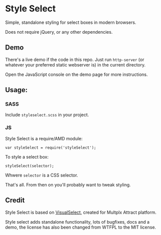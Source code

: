 # Style Select

Simple, standalone styling for select boxes in modern browsers.

Does not require jQuery, or any other dependencies.

## Demo

There's a live demo if the code in this repo. Just run `http-server` (or whatever your preferred static webserver is) in the current directory.

Open the JavaScript console on the demo page for more instructions.

## Usage:

### SASS

Include `styleselect.scss` in your project.

### JS

Style Select is a require/AMD module:

    var styleSelect = require('styleSelect');

To style a select box:

    styleSelect(selector);

Whwere `selector` is a CSS selector.

That's all. From then on you'll probably want to tweak styling.

## Credit

Style Select is based on [VisualSelect](https://github.com/LeslieOA/VisualSelect), created for Multplx Attract platform.

Style select adds standalone functionality, lots of bugfixes, docs and a demo, the license has also been changed from WTFPL to the MIT license.